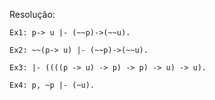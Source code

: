 Resolução:

	Ex1: p-> u |- (~~p)->(~~u).

	Ex2: ~~(p-> u) |- (~~p)->(~~u).
	   
	Ex3: |- ((((p -> u) -> p) -> p) -> u) -> u).
	   
	Ex4: p, ~p |- (~u).





